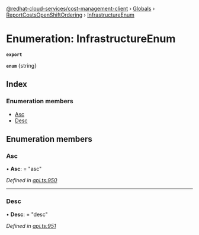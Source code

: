 [@redhat-cloud-services/cost-management-client](../README.md) › [Globals](../globals.md) › [ReportCostsOpenShiftOrdering](../modules/reportcostsopenshiftordering.md) › [InfrastructureEnum](reportcostsopenshiftordering.infrastructureenum.md)

# Enumeration: InfrastructureEnum

**`export`** 

**`enum`** {string}

## Index

### Enumeration members

* [Asc](reportcostsopenshiftordering.infrastructureenum.md#asc)
* [Desc](reportcostsopenshiftordering.infrastructureenum.md#desc)

## Enumeration members

###  Asc

• **Asc**: = "asc"

*Defined in [api.ts:950](https://github.com/RedHatInsights/javascript-clients/blob/master/packages/cost-management/api.ts#L950)*

___

###  Desc

• **Desc**: = "desc"

*Defined in [api.ts:951](https://github.com/RedHatInsights/javascript-clients/blob/master/packages/cost-management/api.ts#L951)*
